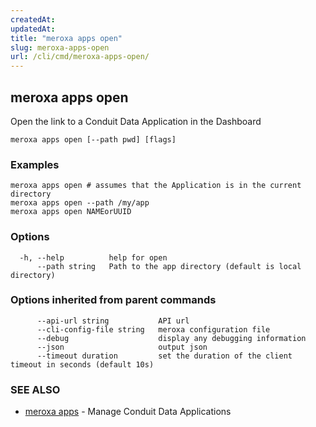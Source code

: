 ```yaml
---
createdAt: 
updatedAt: 
title: "meroxa apps open"
slug: meroxa-apps-open
url: /cli/cmd/meroxa-apps-open/
---
```

## meroxa apps open

Open the link to a Conduit Data Application in the Dashboard

```
meroxa apps open [--path pwd] [flags]
```

### Examples

```
meroxa apps open # assumes that the Application is in the current directory
meroxa apps open --path /my/app
meroxa apps open NAMEorUUID
```

### Options

```
  -h, --help          help for open
      --path string   Path to the app directory (default is local directory)
```

### Options inherited from parent commands

```
      --api-url string           API url
      --cli-config-file string   meroxa configuration file
      --debug                    display any debugging information
      --json                     output json
      --timeout duration         set the duration of the client timeout in seconds (default 10s)
```

### SEE ALSO

* [meroxa apps](/cli/cmd/meroxa-apps/)	 - Manage Conduit Data Applications

